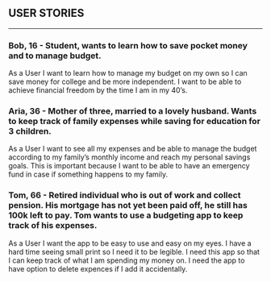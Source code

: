 ## USER STORIES
-----
### Bob, 16 - Student, wants to learn how to save pocket money and to manage budget.
As a User I want to learn how to manage my budget on my own so I can save money for college and be more independent. I want to be able to achieve financial freedom by the time I am in my 40’s.

### Aria, 36 - Mother of three, married to a lovely husband. Wants to keep track of family expenses while saving for education for 3 children.
As a User I want to see all my expenses and be able to  manage the budget according to my family’s monthly income and reach my personal savings goals. This is important because I want to be able to have an emergency fund in case if something happens to my family.  

### Tom, 66 - Retired individual who is out of work and collect pension. His mortgage has not yet been paid off, he still has 100k left to pay. Tom wants to use a budgeting app to keep track of his expenses.
As a User I want the app to be easy to use and easy on my eyes. I have a hard time seeing small print so I need it to be legible. I need this app so that I can keep track of what I am spending my money on. I need the app to have option to delete expences if I add it accidentally.

